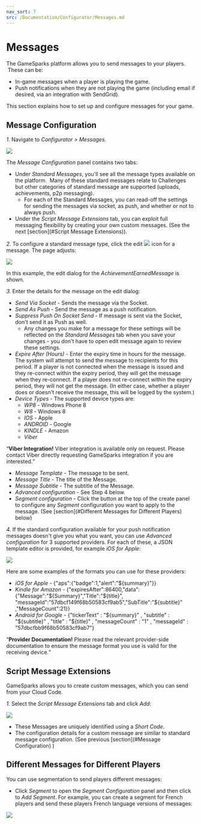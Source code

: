 ```yaml
---
nav_sort: 7
src: /Documentation/Configurator/Messages.md
---
```


# Messages

The GameSparks platform allows you to send messages to your players.  These can be:
* In-game messages when a player is playing the game.
* Push notifications when they are not playing the game (including email if desired, via an integration with SendGrid).

This section explains how to set up and configure messages for your game.

## Message Configuration

*1.* Navigate to *Configurator > Messages*.

![](img/Noti/6.png)

The *Message Configuration* panel contains two tabs:
* Under *Standard Messages*, you'll see all the message types available on the platform.  Many of these standard messages relate to Challenges but other categories of standard message are supported (uploads, achievements, p2p messaging).
  * For each of the Standard Messages, you can read-off the settings for sending the messages via socket, as push, and whether or not to always push.
* Under the *Script Message Extensions* tab, you can exploit full messaging flexibility by creating your own custom messages. (See the next [section](#Script Message Extensions)).

*2.* To configure a standard message type, click the edit ![](/img/icons/editicon.png) icon for a message. The page adjusts:

![](img/Noti/10.png)

In this example, the edit dialog for the *AchievementEarnedMessage* is shown.

*3.* Enter the details for the message on the edit dialog:

* *Send Via Socket* \- Sends the message via the Socket.
* *Send As Push* \- Send the message as a push notification.
* *Suppress Push On Socket Send* \- If message is sent via the Socket, don't send it as Push as well.
  * Any changes you make for a message for these settings will be reflected on the *Standard Messages* tab when you save your changes - you don't have to open edit message again to review these settings.
* *Expire After (Hours)* \- Enter the expiry time in hours for the message. The system will attempt to send the message to recipients for this period. If a player is not connected when the message is issued and they re-connect within the expiry period, they will get the message when they re-connect. If a player does not re-connect within the expiry period, they will not get the message. (In either case, whether a player does or doesn't receive the message, this will be logged by the system.)
* *Device Types* - The supported device types are:
  * *WP8* - Windows Phone 8
  * *W8* - Windows 8
  * *IOS* - Apple
  * *ANDROID* - Google
  * *KINDLE* - Amazon
  * *Viber*

<q>**Viber Integration!** Viber integration is available only on request. Please contact Viber directly requesting GameSparks integration if you are interested.</q>
* *Message Template* \- The message to be sent.
* *Message Title* \- The title of the Message.
* *Message Subtitle* \- The subtitle of the Message.
* *Advanced configuration* \- See Step 4 below.
* *Segment configuration* \- Click the button at the top of the create panel to configure any *Segment* configuration you want to apply to the message. (See [section](#Different Messages for Different Players) below)

*4.* If the standard configuration available for your push notification messages doesn't give you what you want, you can use *Advanced configuration* for 3 supported providers. For each of these, a JSON template editor is provided, for example *iOS for Apple*:

![](img/Noti/11.png)

Here are some examples of the formats you can use for these providers:
* *iOS for Apple* \- {"aps":{"badge":1,"alert":"${summary}"}}
* *Kindle for Amazon* \- {"expiresAfter":86400,"data":{"Message":"${Summary}","Title":"${title}", "messageId":"57dbcf149f68b50583cf9ab5","SubTitle":"${subtitle}" ,"MessageCount":21}}
* *Android for Google* \- {"tickerText" : "${summary}" , "subtitle" : "${subtitle}" , "title" : "${title}" , "messageCount" : "1" , "messageId" : "57dbcfbb9f68b50583cf9ab7"}

<q>**Provider Documentation!** Please read the relevant provider-side documentation to ensure the message format you use is valid for the receiving device.</q>

## Script Message Extensions

GameSparks allows you to create custom messages, which you can send from your Cloud Code.

*1.* Select the *Script Message Extensions* tab and click *Add*:

![](img/Noti/12.png)

* These Messages are uniquely identified using a *Short Code*.
* The configuration details for a custom message are similar to standard message configuration. (See previous [section](#Message Configuration) )  

## Different Messages for Different Players

You can use segmentation to send players different messages:
* Click *Segment* to open the *Segment Configuration* panel and then click to *Add Segment*. For example, you can create a segment for French players and send these players French language versions of messages:

![](img/Noti/13.png)
